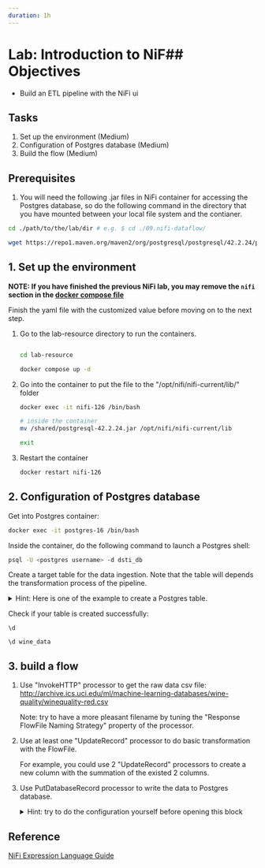 ```yaml
---
duration: 1h
---
```


# Lab: Introduction to NiF## Objectives

- Build an ETL pipeline with the NiFi ui

## Tasks

1. Set up the environment (Medium)
2. Configuration of Postgres database (Medium)
3. Build the flow (Medium)


## Prerequisites

1. You will need the following .jar files in NiFi container for accessing the Postgres database, so do the following command in the directory that you have mounted between your local file system and the contianer.

```bash
cd ./path/to/the/lab/dir # e.g. $ cd ./09.nifi-dataflow/

wget https://repo1.maven.org/maven2/org/postgresql/postgresql/42.2.24/postgresql-42.2.24.jar -O ./lab-resource/postgresql-42.2.24.jar

```

## 1. Set up the environment

**NOTE: If you have finished the previous NiFi lab, you may remove the `nifi` section in the [docker compose file](./lab-resource/compose.yaml)**

Finish the yaml file with the customized value before moving on to the next step.

1. Go to the lab-resource directory to run the containers.

   ```bash

   cd lab-resource

   docker compose up -d
   ```

2. Go into the container to put the file to the "/opt/nifi/nifi-current/lib/" folder

   ```bash
   docker exec -it nifi-126 /bin/bash
   ```

   ```bash
   # inside the container
   mv /shared/postgresql-42.2.24.jar /opt/nifi/nifi-current/lib

   exit
   ```

3. Restart the container

   ```bash
   docker restart nifi-126
   ```

## 2. Configuration of Postgres database

Get into Postgres container:

```bash
docker exec -it postgres-16 /bin/bash
```

Inside the container, do the following command to launch a Postgres shell:

```bash
psql -U <postgres username> -d dsti_db
```

Create a target table for the data ingestion. Note that the table will depends the transformation process of the pipeline. 

   <details>
      <summary>
      Hint: Here is one of the example to create a Postgres table.</summary>

      ```bash
      CREATE TABLE wine_data (
         fixed_acidity FLOAT,
         volatile_acidity FLOAT,
         citric_acid FLOAT,
         residual_sugar FLOAT,
         chlorides FLOAT,
         free_sulfur_dioxide FLOAT,
         total_sulfur_dioxide FLOAT,
         density FLOAT,
         pH FLOAT,
         sulphates FLOAT,
         alcohol FLOAT,
         quality FLOAT,
         acidity_combination FLOAT
      );
      ```
   </details>


Check if your table is created successfully:

```
\d

\d wine_data
```

## 3. build a flow

1. Use "InvokeHTTP" processor to get the raw data csv file:
http://archive.ics.uci.edu/ml/machine-learning-databases/wine-quality/winequality-red.csv

   Note: try to have a more pleasant filename by tuning the "Response FlowFile Naming Strategy" property of the processor.

2. Use at least one "UpdateRecord" processor to do basic transformation with the FlowFile.

   For example, you could use 2 "UpdateRecord" processors to create a new column with the summation of the existed 2 columns.

3. Use PutDatabaseRecord processor to write the data to Postgres database.

   <details>
      <summary>
      Hint: try to do the configuration yourself before opening this block</summary>

      #### configuration of processor "PutDatabaseRecord"

      - Record Reader: CSVReader
      - Statement Type: INSERT
      - Database Connection Pooling Service: DBCPConnectionPool
      - Table Name: \<table name>  


      #### and in the controller of "DBCPConnectionPool"

      - Database Connection URL: "jdbc:postgresql://\<ip addr of the container>:5432/dsti_db"
      - Database Driver Class Name: org.postgresql.Driver
      - Database User: \<postgres username>
      - Password: \<postgres password>

   </details>

## Reference

[NiFi Expression Language Guide](https://nifi.apache.org/docs/nifi-docs/html/expression-language-guide.html)
